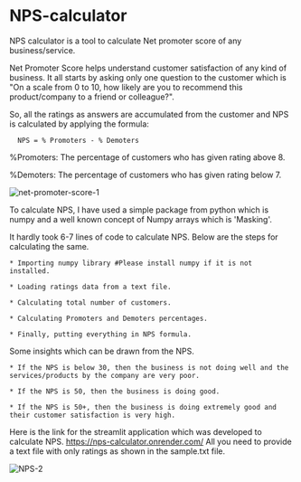 # NPS-calculator

NPS calculator is a tool to calculate Net promoter score of any business/service.

Net Promoter Score helps understand customer satisfaction of any kind of business.
It all starts by asking only one question to the customer which is "On a scale from 0 to 10, how likely are you
to recommend this product/company to a friend or colleague?".

So, all the ratings as answers are accumulated from the customer and NPS is calculated by applying the formula:
  
      NPS = % Promoters - % Demoters

%Promoters: The percentage of customers who has given rating above 8.

%Demoters: The percentage of customers who has given rating below 7.

![net-promoter-score-1](https://user-images.githubusercontent.com/30626886/230363047-98be7236-737e-4a5d-be48-7cb1b3ba2fac.jpg)


To calculate NPS, I have used a simple package from python which is numpy and a well known concept of Numpy arrays which is 'Masking'.

It hardly took 6-7 lines of code to calculate NPS. Below are the steps for calculating the same.

    * Importing numpy library #Please install numpy if it is not installed.
  
    * Loading ratings data from a text file.
  
    * Calculating total number of customers.
  
    * Calculating Promoters and Demoters percentages.
  
    * Finally, putting everything in NPS formula.
  



Some insights which can be drawn from the NPS.

    * If the NPS is below 30, then the business is not doing well and the services/products by the company are very poor.
  
    * If the NPS is 50, then the business is doing good.
  
    * If the NPS is 50+, then the business is doing extremely good and their customer satisfaction is very high.


Here is the link for the streamlit application which was developed to calculate NPS.
https://nps-calculator.onrender.com/
All you need to provide a text file with only ratings as shown in the sample.txt file.

![NPS-2](https://user-images.githubusercontent.com/30626886/230366258-43f33fa0-c6d9-4710-8a1d-077ce04910aa.jpg)

